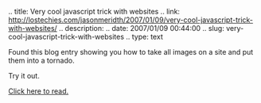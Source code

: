 .. title: Very cool javascript trick with websites
.. link: http://lostechies.com/jasonmeridth/2007/01/09/very-cool-javascript-trick-with-websites/
.. description: 
.. date: 2007/01/09 00:44:00
.. slug: very-cool-javascript-trick-with-websites
.. type: text


Found this blog entry showing you how to take all images on a site and put them into a tornado.

Try it out.

[Click here to read.](http://www.destructoid.com/forum/viewtopic.php%3ft%3d1271%26highlight%3d)